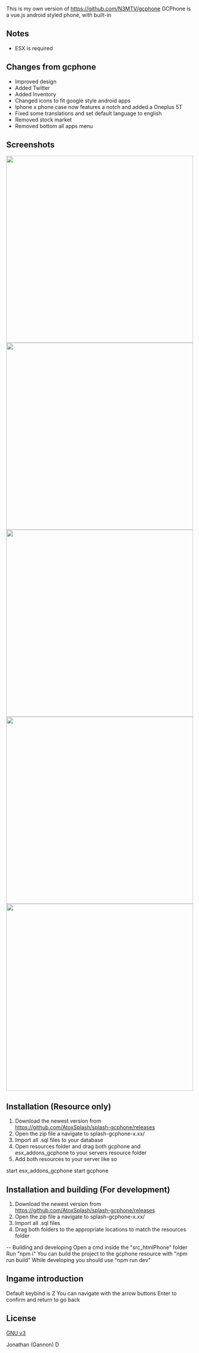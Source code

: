 This is my own version of https://github.com/N3MTV/gcphone
GCPhone is a vue.js android styled phone, with built-in

## Notes
+ ESX is required

## Changes from gcphone
+ Improved design
+ Added Twitter
+ Added Inventory
+ Changed icons to fit google style android apps
+ Iphone x phone case now features a notch and added a Oneplus 5T
+ Fixed some translations and set default language to english
+ Removed stock market
+ Removed bottom all apps menu

## Screenshots
<div>
  <img src="https://i.imgur.com/y0pgu7C.png" height="500"/>
  <img src="https://i.imgur.com/5wGwzLr.png" height="500"/>
  <img src="https://i.imgur.com/roPMssO.png" height="500"/>
  <img src="https://i.imgur.com/akSlMXW.png" height="500"/>
  <img src="https://i.imgur.com/Eb2XT1h.png" height="500"/>
</div>

## Installation (Resource only)
1. Download the newest version from https://github.com/AtoxSplash/splash-gcphone/releases
2. Open the zip file a navigate to splash-gcphone-x.xx/
3. Import all .sql files to your database
4. Open resources folder and drag both gcphone and esx_addons_gcphone to your servers resource folder
5. Add both resources to your server like so

start esx_addons_gcphone
start gcphone


## Installation and building (For development)
1. Download the newest version from https://github.com/AtoxSplash/splash-gcphone/releases
2. Open the zip file a navigate to splash-gcphone-x.xx/
3. Import all .sql files
4. Drag both folders to the appropriate locations to match the resources folder

-- Building and developing
Open a cmd inside the "src_htmlPhone" folder
Run "npm i"
You can build the project to the gcphone resource with "npm run build"
While developing you should use "npm run dev"

## Ingame introduction
Default keybind is Z
You can navigate with the arrow buttons
Enter to confirm and return to go back

## License
[GNU v3](https://opensource.org/licenses/gpl-3.0.html)

Jonathan (Gannon) D
